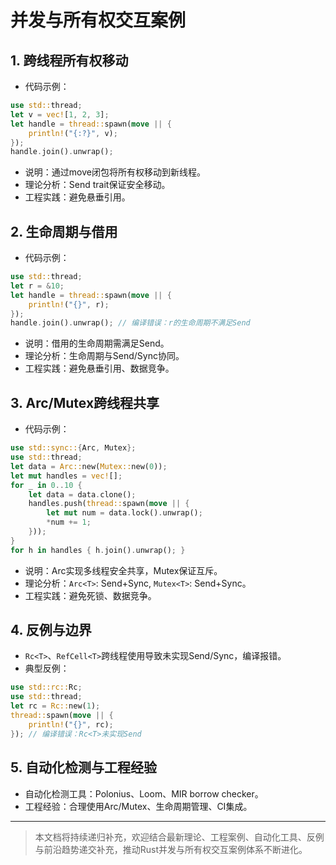 ﻿# 并发与所有权交互案例

## 1. 跨线程所有权移动

- 代码示例：

```rust
use std::thread;
let v = vec![1, 2, 3];
let handle = thread::spawn(move || {
    println!("{:?}", v);
});
handle.join().unwrap();
```

- 说明：通过move闭包将所有权移动到新线程。
- 理论分析：Send trait保证安全移动。
- 工程实践：避免悬垂引用。

## 2. 生命周期与借用

- 代码示例：

```rust
use std::thread;
let r = &10;
let handle = thread::spawn(move || {
    println!("{}", r);
});
handle.join().unwrap(); // 编译错误：r的生命周期不满足Send
```

- 说明：借用的生命周期需满足Send。
- 理论分析：生命周期与Send/Sync协同。
- 工程实践：避免悬垂引用、数据竞争。

## 3. Arc/Mutex跨线程共享

- 代码示例：

```rust
use std::sync::{Arc, Mutex};
use std::thread;
let data = Arc::new(Mutex::new(0));
let mut handles = vec![];
for _ in 0..10 {
    let data = data.clone();
    handles.push(thread::spawn(move || {
        let mut num = data.lock().unwrap();
        *num += 1;
    }));
}
for h in handles { h.join().unwrap(); }
```

- 说明：Arc实现多线程安全共享，Mutex保证互斥。
- 理论分析：`Arc<T>`: Send+Sync, `Mutex<T>`: Send+Sync。
- 工程实践：避免死锁、数据竞争。

## 4. 反例与边界

- `Rc<T>`、`RefCell<T>`跨线程使用导致未实现Send/Sync，编译报错。
- 典型反例：

```rust
use std::rc::Rc;
use std::thread;
let rc = Rc::new(1);
thread::spawn(move || {
    println!("{}", rc);
}); // 编译错误：Rc<T>未实现Send
```

## 5. 自动化检测与工程经验

- 自动化检测工具：Polonius、Loom、MIR borrow checker。
- 工程经验：合理使用Arc/Mutex、生命周期管理、CI集成。

---

> 本文档将持续递归补充，欢迎结合最新理论、工程案例、自动化工具、反例与前沿趋势递交补充，推动Rust并发与所有权交互案例体系不断进化。
